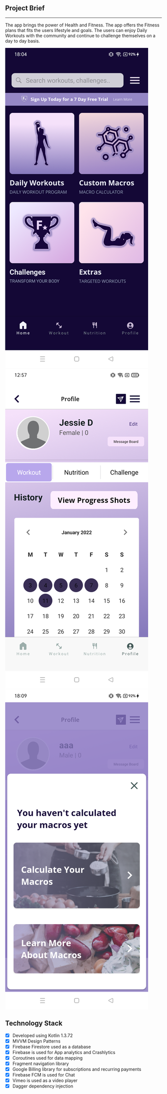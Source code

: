 ## Project Brief

----

The app brings the power of Health and Fitness. The app offers the Fitness plans that fits the users lifestyle and goals. The users can enjoy Daily Workouts with the community and continue to challenge themselves on a day to day basis.

![Screenshot](https://github.com/tbiinfotech/FitnessApp-Android/blob/main/Images/screen%20(4).png)
![Screenshot](https://github.com/tbiinfotech/FitnessApp-Android/blob/main/Images/screen%20(5).png)
![Screenshot](https://github.com/tbiinfotech/FitnessApp-Android/blob/main/Images/screen%20(6).png)


## Technology Stack

- [x] Developed using Kotlin 1.3.72
- [x] MVVM Design Patterns
- [x] Firebase Firestore used as a database 
- [x] Firebase is used for App analytics and Crashlytics
- [x] Coroutines used for data mapping
- [x] Fragment navigation library
- [x] Google Billing library for subscriptions and recurring payments
- [x] Firebase FCM is used for Chat
- [x] Vimeo is used as a video player
- [x] Dagger dependency injection
